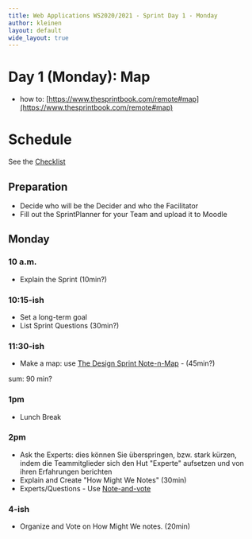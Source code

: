 ```yaml
---
title: Web Applications WS2020/2021 - Sprint Day 1 - Monday
author: kleinen
layout: default
wide_layout: true
---
```


# Day 1 (Monday): Map

* how to: [https://www.thesprintbook.com/remote#map](https://www.thesprintbook.com/remote#map)

# Schedule

See the [Checklist](https://static1.squarespace.com/static/56778f460ab377c981686546/t/56c2b6c337013bc7bcab14c7/1456958631313/Sprint+checklists.pdf)

## Preparation
* Decide who will be the Decider and who the Facilitator
* Fill out the SprintPlanner for your Team and upload it to Moodle

## Monday
### 10 a.m.
* Explain the Sprint (10min?)

### 10:15-ish
* Set a long-term goal
* List Sprint Questions (30min?)

### 11:30-ish
* Make a map: use [The Design Sprint Note-n-Map](https://sprintstories.com/the-design-sprint-note-n-map-a9bf0ca88f51) - (45min?)

sum: 90 min?

### 1pm

* Lunch Break

### 2pm

* Ask the Experts: dies können Sie überspringen, bzw. stark kürzen,
indem die Teammitglieder sich den Hut "Experte" aufsetzen und von
ihren Erfahrungen berichten
* Explain and Create "How Might We Notes" (30min)
* Experts/Questions - Use [Note-and-vote](https://library.gv.com/note-and-vote-how-to-avoid-groupthink-in-meetings-24e829e43295)

### 4-ish
* Organize and Vote on How Might We notes. (20min)
